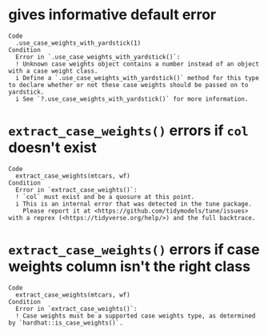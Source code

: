 # gives informative default error

    Code
      .use_case_weights_with_yardstick(1)
    Condition
      Error in `.use_case_weights_with_yardstick()`:
      ! Unknown case weights object contains a number instead of an object with a case weight class.
      i Define a `.use_case_weights_with_yardstick()` method for this type to declare whether or not these case weights should be passed on to yardstick.
      i See `?.use_case_weights_with_yardstick()` for more information.

# `extract_case_weights()` errors if `col` doesn't exist

    Code
      extract_case_weights(mtcars, wf)
    Condition
      Error in `extract_case_weights()`:
      ! `col` must exist and be a quosure at this point.
      i This is an internal error that was detected in the tune package.
        Please report it at <https://github.com/tidymodels/tune/issues> with a reprex (<https://tidyverse.org/help/>) and the full backtrace.

# `extract_case_weights()` errors if case weights column isn't the right class

    Code
      extract_case_weights(mtcars, wf)
    Condition
      Error in `extract_case_weights()`:
      ! Case weights must be a supported case weights type, as determined by `hardhat::is_case_weights()`.

